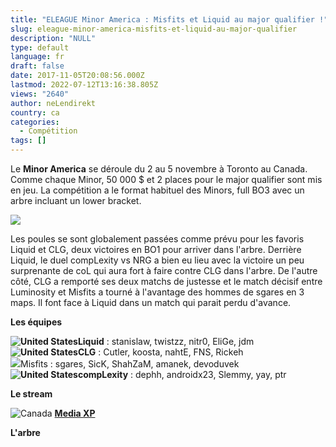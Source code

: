 ```yaml
---
title: "ELEAGUE Minor America : Misfits et Liquid au major qualifier !"
slug: eleague-minor-america-misfits-et-liquid-au-major-qualifier
description: "NULL"
type: default
language: fr
draft: false
date: 2017-11-05T20:08:56.000Z
lastmod: 2022-07-12T13:16:38.805Z
views: "2640"
author: neLendirekt
country: ca
categories:
  - Compétition
tags: []
---
```

Le **Minor America** se déroule du 2 au 5 novembre à Toronto au Canada. Comme chaque Minor, 50 000 $ et 2 places pour le major qualifier sont mis en jeu. La compétition a le format habituel des Minors, full BO3 avec un arbre incluant un lower bracket.

![](/images/articles/59fb42bce4bf0/images/Hkucb77i9EEAeOyC5ohBJVsXerK1odOBU0gIntUP.jpeg)

Les poules se sont globalement passées comme prévu pour les favoris Liquid et CLG, deux victoires en BO1 pour arriver dans l'arbre. Derrière Liquid, le duel compLexity vs NRG a bien eu lieu avec la victoire un peu surprenante de coL qui aura fort à faire contre CLG dans l'arbre. De l'autre côté, CLG a remporté ses deux matchs de justesse et le match décisif entre Luminosity et Misfits a tourné à l'avantage des hommes de sgares en 3 maps. Il font face à Liquid dans un match qui parait perdu d'avance.

**Les équipes**

**![United States](/images/countries/us.svg)⁠Liquid** : stanislaw, twistzz, nitr0, EliGe, jdm  
**![United States](/images/countries/us.svg)⁠CLG** : Cutler, koosta, nahtE, FNS, Rickeh  
![](/images/countries/us.svg)Misfits : sgares, SicK, ShahZaM, amanek, devoduvek⁠  
**![United States](/images/countries/us.svg)⁠compLexity** : dephh, androidx23, Slemmy, yay, ptr

**Le stream**

![Canada](/images/countries/ca.svg)⁠ [ **Media XP**](https://www.twitch.tv/mediaxp)

**L'arbre**
